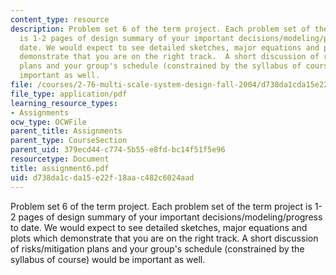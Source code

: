 ```yaml
---
content_type: resource
description: Problem set 6 of the term project. Each problem set of the term project
  is 1-2 pages of design summary of your important decisions/modeling/progress to
  date. We would expect to see detailed sketches, major equations and plots which
  demonstrate that you are on the right track.  A short discussion of risks/mitigation
  plans and your group's schedule (constrained by the syllabus of course) would be
  important as well.
file: /courses/2-76-multi-scale-system-design-fall-2004/d738da1cda15e22f18aac482c6024aad_assignment6.pdf
file_type: application/pdf
learning_resource_types:
- Assignments
ocw_type: OCWFile
parent_title: Assignments
parent_type: CourseSection
parent_uid: 379ecd44-c774-5b55-e8fd-bc14f51f5e96
resourcetype: Document
title: assignment6.pdf
uid: d738da1c-da15-e22f-18aa-c482c6024aad
---
```

Problem set 6 of the term project. Each problem set of the term project is 1-2 pages of design summary of your important decisions/modeling/progress to date. We would expect to see detailed sketches, major equations and plots which demonstrate that you are on the right track.  A short discussion of risks/mitigation plans and your group's schedule (constrained by the syllabus of course) would be important as well.

